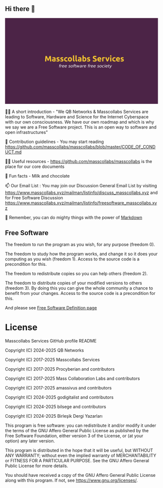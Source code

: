 ## Hi there 👋

![Free Software Free Society by Masscollabs Services](../img/masscollabs-purple-saffron.png)

🙋‍♀️ A short introduction - "We QB Networks & Masscollabs Services are leading to Software, Hardware and Science for the Internet Cyberspace with our own consciousness. We have our own roadmap and which is why we say we are a Free Software project. This is an open way to software and open infrastructures"

🌈 Contribution guidelines - You may start reading https://github.com/masscollabs/masscollabs/blob/master/CODE_OF_CONDUCT.md

👩‍💻 Useful resources - https://github.com/masscollabs/masscollabs is the place for our core documents

🍿 Fun facts - Milk and chocolate 

📫 Our Email List : You may join our Discussion General Email List by visiting https://www.masscollabs.xyz/mailman/listinfo/discuss_masscollabs.xyz and for Free Software Discussion https://www.masscollabs.xyz/mailman/listinfo/freesoftware_masscollabs.xyz

🧙 Remember, you can do mighty things with the power of [Markdown](https://docs.github.com/github/writing-on-github/getting-started-with-writing-and-formatting-on-github/basic-writing-and-formatting-syntax)

## Free Software

The freedom to run the program as you wish, for any purpose (freedom 0).

The freedom to study how the program works, and change it so it does your computing as you wish (freedom 1). Access to the source code is a precondition for this.

The freedom to redistribute copies so you can help others (freedom 2).

The freedom to distribute copies of your modified versions to others (freedom 3). By doing this you can give the whole community a chance to benefit from your changes. Access to the source code is a precondition for this.

And please see [Free Software Definition page](https://www.gnu.org/philosophy/free-sw.html)

# License

Masscollabs Services GitHub profile README

Copyright (C) 2024-2025 QB Networks

Copyright (C) 2017-2025 Masscollabs Services

Copyright (C) 2017-2025 Procyberian and contributors

Copyright (C) 2017-2025 Mass Collaboration Labs and contributors

Copyright (C) 2017-2025 amassivus and contributors

Copyright (C) 2024-2025 godigitalist and contributors

Copyright (C) 2024-2025 bilsege and contributors

Copyright (C) 2024-2025  Birleşik Dergi Yazarları

This program is free software: you can redistribute it and/or modify
it under the terms of the GNU Affero General Public License as published
by the Free Software Foundation, either version 3 of the License, or
(at your option) any later version.

This program is distributed in the hope that it will be useful,
but WITHOUT ANY WARRANTY; without even the implied warranty of
MERCHANTABILITY or FITNESS FOR A PARTICULAR PURPOSE.  See the
GNU Affero General Public License for more details.

You should have received a copy of the GNU Affero General Public License
along with this program.  If not, see <https://www.gnu.org/licenses/>.


